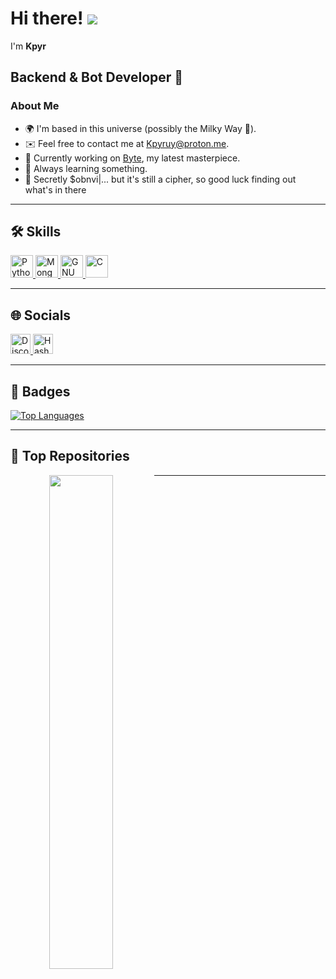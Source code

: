 # Hi there! ![](https://user-images.githubusercontent.com/18350557/176309783-0785949b-9127-417c-8b55-ab5a4333674e.gif)  
I'm **Kpyr**  

## Backend & Bot Developer 🚀  

### About Me  

- 🌍 I'm based in this universe (possibly the Milky Way 🌌).  
- ✉️ Feel free to contact me at [Kpyruy@proton.me](mailto:Kpyruy@proton.me).  
- 🚀 Currently working on [Byte](http://github.com/Kpyruy/Byte), my latest masterpiece.  
- 🧠 Always learning something.  
- 🦇 Secretly $obnvi|... but it's still a cipher, so good luck finding out what's in there

---

## 🛠 Skills  

<p align="left">
<a href="https://www.python.org/" target="_blank" rel="noreferrer">
  <img src="https://raw.githubusercontent.com/danielcranney/readme-generator/main/public/icons/skills/python-colored.svg" width="36" height="36" alt="Python" />
</a> 
<a href="https://www.mongodb.com/" target="_blank" rel="noreferrer">
  <img src="https://raw.githubusercontent.com/danielcranney/readme-generator/main/public/icons/skills/mongodb-colored.svg" width="36" height="36" alt="MongoDB" />
</a>
<a href="https://www.gnu.org/software/bash/" target="_blank" rel="noreferrer">
  <img src="https://raw.githubusercontent.com/danielcranney/readme-generator/main/public/icons/skills/gnubash.svg" width="36" height="36" alt="GNU Bash" />
</a> 
<a href="https://docs.microsoft.com/en-us/cpp/?view=msvc-170" target="_blank" rel="noreferrer">
  <img src="https://raw.githubusercontent.com/danielcranney/readme-generator/main/public/icons/skills/c-colored.svg" width="36" height="36" alt="C" />
</a> 
</p>

---

## 🌐 Socials  

<p align="left">
<a href="https://discord.com/users/kpyr" target="_blank" rel="noreferrer">
  <img src="https://raw.githubusercontent.com/danielcranney/readme-generator/main/public/icons/socials/discord.svg" width="32" height="32" alt="Discord" />
</a> 
<a href="https://hashnode.com/@kpyr" target="_blank" rel="noreferrer">
  <img src="https://raw.githubusercontent.com/danielcranney/readme-generator/main/public/icons/socials/hashnode.svg" width="32" height="32" alt="Hashnode" />
</a>
</p>

---

## 🏅 Badges  

<a href="https://github.com/Kpyruy" align="left">
  <img src="https://github-readme-stats.vercel.app/api/top-langs/?username=Kpyruy&langs_count=10&title_color=a855f7&text_color=ffffff&icon_color=64748b&bg_color=1c1917&hide_border=true&locale=en&custom_title=Top%20Languages" alt="Top Languages" />
</a>

---

## 📌 Top Repositories  

<div align="center">
<a href="https://github.com/Kpyruy/Byte">
  <img align="left" width="45%" src="https://github-readme-stats.vercel.app/api/pin/?username=Kpyruy&repo=Byte&title_color=a855f7&text_color=ffffff&icon_color=64748b&bg_color=1c1917&hide_border=true&locale=en" />
</a>
</div>

---
